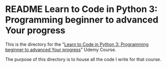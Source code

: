 # README Learn to Code in Python 3: Programming beginner to advanced Your progress

This is the directory for the "[Learn to Code in Python 3: Programming beginner to advanced Your progress](https://www.udemy.com/course/learn-python-programming-a-step-by-step-course-to-beginners/learn/lecture/12741079#overview)" Udemy Course.

The purpose of this directory is to house all the code I write for that course.